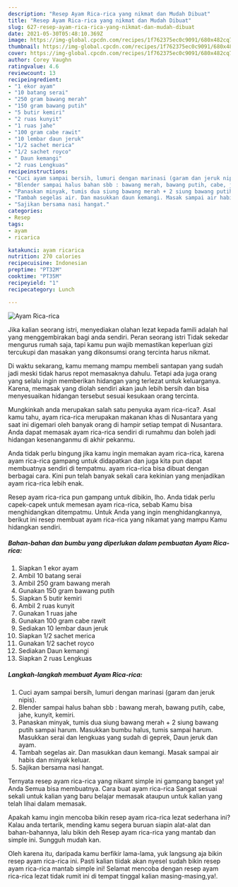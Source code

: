 ```yaml
---
description: "Resep Ayam Rica-rica yang nikmat dan Mudah Dibuat"
title: "Resep Ayam Rica-rica yang nikmat dan Mudah Dibuat"
slug: 627-resep-ayam-rica-rica-yang-nikmat-dan-mudah-dibuat
date: 2021-05-30T05:48:10.369Z
image: https://img-global.cpcdn.com/recipes/1f762375ec0c9091/680x482cq70/ayam-rica-rica-foto-resep-utama.jpg
thumbnail: https://img-global.cpcdn.com/recipes/1f762375ec0c9091/680x482cq70/ayam-rica-rica-foto-resep-utama.jpg
cover: https://img-global.cpcdn.com/recipes/1f762375ec0c9091/680x482cq70/ayam-rica-rica-foto-resep-utama.jpg
author: Corey Vaughn
ratingvalue: 4.6
reviewcount: 13
recipeingredient:
- "1 ekor ayam"
- "10 batang serai"
- "250 gram bawang merah"
- "150 gram bawang putih"
- "5 butir kemiri"
- "2 ruas kunyit"
- "1 ruas jahe"
- "100 gram cabe rawit"
- "10 lembar daun jeruk"
- "1/2 sachet merica"
- "1/2 sachet royco"
- " Daun kemangi"
- "2 ruas Lengkuas"
recipeinstructions:
- "Cuci ayam sampai bersih, lumuri dengan marinasi (garam dan jeruk nipis)."
- "Blender sampai halus bahan sbb : bawang merah, bawang putih, cabe, jahe, kunyit, kemiri."
- "Panaskan minyak, tumis dua siung bawang merah + 2 siung bawang putih sampai harum. Masukkan bumbu halus, tumis sampai harum. Masukkan serai dan lengkuas yang sudah di geprek, Daun jeruk dan ayam."
- "Tambah segelas air. Dan masukkan daun kemangi. Masak sampai air habis dan minyak keluar."
- "Sajikan bersama nasi hangat."
categories:
- Resep
tags:
- ayam
- ricarica

katakunci: ayam ricarica 
nutrition: 270 calories
recipecuisine: Indonesian
preptime: "PT32M"
cooktime: "PT35M"
recipeyield: "1"
recipecategory: Lunch

---
```



![Ayam Rica-rica](https://img-global.cpcdn.com/recipes/1f762375ec0c9091/680x482cq70/ayam-rica-rica-foto-resep-utama.jpg)

Jika kalian seorang istri, menyediakan olahan lezat kepada famili adalah hal yang menggembirakan bagi anda sendiri. Peran seorang istri Tidak sekedar mengurus rumah saja, tapi kamu pun wajib memastikan keperluan gizi tercukupi dan masakan yang dikonsumsi orang tercinta harus nikmat.

Di waktu  sekarang, kamu memang mampu membeli santapan yang sudah jadi meski tidak harus repot memasaknya dahulu. Tetapi ada juga orang yang selalu ingin memberikan hidangan yang terlezat untuk keluarganya. Karena, memasak yang diolah sendiri akan jauh lebih bersih dan bisa menyesuaikan hidangan tersebut sesuai kesukaan orang tercinta. 



Mungkinkah anda merupakan salah satu penyuka ayam rica-rica?. Asal kamu tahu, ayam rica-rica merupakan makanan khas di Nusantara yang saat ini digemari oleh banyak orang di hampir setiap tempat di Nusantara. Anda dapat memasak ayam rica-rica sendiri di rumahmu dan boleh jadi hidangan kesenanganmu di akhir pekanmu.

Anda tidak perlu bingung jika kamu ingin memakan ayam rica-rica, karena ayam rica-rica gampang untuk didapatkan dan juga kita pun dapat membuatnya sendiri di tempatmu. ayam rica-rica bisa dibuat dengan berbagai cara. Kini pun telah banyak sekali cara kekinian yang menjadikan ayam rica-rica lebih enak.

Resep ayam rica-rica pun gampang untuk dibikin, lho. Anda tidak perlu capek-capek untuk memesan ayam rica-rica, sebab Kamu bisa menghidangkan ditempatmu. Untuk Anda yang ingin menghidangkannya, berikut ini resep membuat ayam rica-rica yang nikamat yang mampu Kamu hidangkan sendiri.

<!--inarticleads1-->

##### Bahan-bahan dan bumbu yang diperlukan dalam pembuatan Ayam Rica-rica:

1. Siapkan 1 ekor ayam
1. Ambil 10 batang serai
1. Ambil 250 gram bawang merah
1. Gunakan 150 gram bawang putih
1. Siapkan 5 butir kemiri
1. Ambil 2 ruas kunyit
1. Gunakan 1 ruas jahe
1. Gunakan 100 gram cabe rawit
1. Sediakan 10 lembar daun jeruk
1. Siapkan 1/2 sachet merica
1. Gunakan 1/2 sachet royco
1. Sediakan  Daun kemangi
1. Siapkan 2 ruas Lengkuas




<!--inarticleads2-->

##### Langkah-langkah membuat Ayam Rica-rica:

1. Cuci ayam sampai bersih, lumuri dengan marinasi (garam dan jeruk nipis).
1. Blender sampai halus bahan sbb : bawang merah, bawang putih, cabe, jahe, kunyit, kemiri.
1. Panaskan minyak, tumis dua siung bawang merah + 2 siung bawang putih sampai harum. Masukkan bumbu halus, tumis sampai harum. Masukkan serai dan lengkuas yang sudah di geprek, Daun jeruk dan ayam.
1. Tambah segelas air. Dan masukkan daun kemangi. Masak sampai air habis dan minyak keluar.
1. Sajikan bersama nasi hangat.




Ternyata resep ayam rica-rica yang nikamt simple ini gampang banget ya! Anda Semua bisa membuatnya. Cara buat ayam rica-rica Sangat sesuai sekali untuk kalian yang baru belajar memasak ataupun untuk kalian yang telah lihai dalam memasak.

Apakah kamu ingin mencoba bikin resep ayam rica-rica lezat sederhana ini? Kalau anda tertarik, mending kamu segera buruan siapin alat-alat dan bahan-bahannya, lalu bikin deh Resep ayam rica-rica yang mantab dan simple ini. Sungguh mudah kan. 

Oleh karena itu, daripada kamu berfikir lama-lama, yuk langsung aja bikin resep ayam rica-rica ini. Pasti kalian tiidak akan nyesel sudah bikin resep ayam rica-rica mantab simple ini! Selamat mencoba dengan resep ayam rica-rica lezat tidak rumit ini di tempat tinggal kalian masing-masing,ya!.

